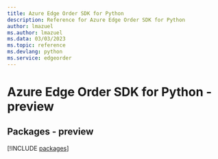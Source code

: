 ```yaml
---
title: Azure Edge Order SDK for Python
description: Reference for Azure Edge Order SDK for Python
author: lmazuel
ms.author: lmazuel
ms.data: 03/03/2023
ms.topic: reference
ms.devlang: python
ms.service: edgeorder
---
```

# Azure Edge Order SDK for Python - preview
## Packages - preview
[!INCLUDE [packages](edge-order-index.md)]